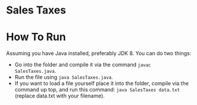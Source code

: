 # Sales Taxes



# How To Run
Assuming you have Java installed, preferably JDK 8. You can do two things:
- Go into the folder and compile it via the command `javac SalesTaxes.java`.
- Run the file using `java SalesTaxes.java`.
- If you want to load a file yourself place it into the folder, compile via the command up top,
  and run this command: `java SalesTaxes data.txt`  (replace data.txt with your filename).